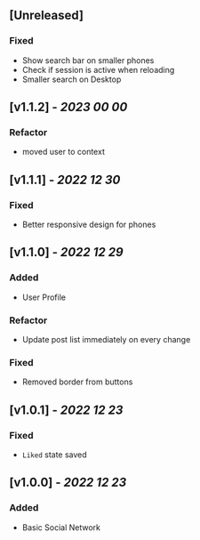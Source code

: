 ## [Unreleased]
### Fixed
* Show search bar on smaller phones
* Check if session is active when reloading
* Smaller search on Desktop

##  [v1.1.2] - _2023 00 00_
### Refactor
* moved user to context

##  [v1.1.1] - _2022 12 30_
### Fixed
* Better responsive design for phones

##  [v1.1.0] - _2022 12 29_
### Added
* User Profile
### Refactor
* Update post list immediately on every change
### Fixed
* Removed border from buttons

##  [v1.0.1] - _2022 12 23_
### Fixed
* `Liked` state saved

##  [v1.0.0] - _2022 12 23_
### Added
* Basic Social Network